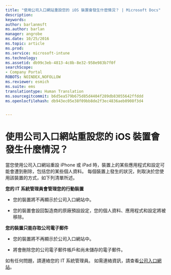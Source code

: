 ```yaml
---
title: "使用公司入口網站重設您的 iOS 裝置會發生什麼情況？ | Microsoft Docs"
description: 
keywords: 
author: barlanmsft
ms.author: barlan
manager: angrobe
ms.date: 10/25/2016
ms.topic: article
ms.prod: 
ms.service: microsoft-intune
ms.technology: 
ms.assetid: db99c3eb-4813-4c8b-8e32-958e983b7f0f
searchScope:
- Company Portal
ROBOTS: NOINDEX,NOFOLLOW
ms.reviewer: esmich
ms.suite: ems
translationtype: Human Translation
ms.sourcegitcommit: b6d5ea579b675d85d4404f289db83055642ffddd
ms.openlocfilehash: db943ec05e38f09bb8de2f3ec4836aeb0908f3d4


---
```



# <a name="what-happens-if-you-reset-your-ios-device-using-the-company-portal"></a>使用公司入口網站重設您的 iOS 裝置會發生什麼情況？

當您使用公司入口網站重設 iPhone 或 iPad 時，裝置上的某些應用程式和設定可能會遭到刪除，包括您的某些個人資料。 每個裝置上發生的狀況，則取決於您使用該裝置的方式，如下列清單所述。

**您的 IT 系統管理員會管理您的行動裝置**

-   您的裝置將不再顯示於公司入口網站中。

-   您的裝置會設回製造商的原廠預設設定，您的個人資料、應用程式和設定將被移除。

**您的裝置只能存取公司電子郵件**

-   您的裝置將不再顯示於公司入口網站中。

-   將會刪除您的公司電子郵件帳戶和尚未儲存的電子郵件。

如有任何問題，請連絡您的 IT 系統管理員。 如需連絡資訊，請查看[公司入口網站](http://portal.manage.microsoft.com)。





<!--HONumber=Dec16_HO2-->


